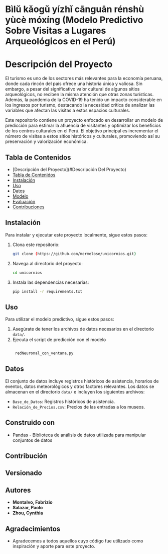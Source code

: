 # Bìlǔ kǎogǔ yízhǐ cānguān rénshù yùcè móxíng (Modelo Predictivo Sobre Visitas a Lugares Arqueológicos en el Perú)

# Descripción del Proyecto
El turismo es uno de los sectores más relevantes para la economía peruana, donde cada rincón del país ofrece una historia única y valiosa.
Sin embargo, a pesar del significativo valor cultural de algunos sitios arqueológicos, no reciben la misma atención que otras zonas turísticas.
Además, la pandemia de la COVID-19 ha tenido un impacto considerable en los ingresos por turismo, destacando la necesidad crítica de analizar las variables que afectan las visitas a estos espacios culturales.

Este repositorio contiene un proyecto enfocado en desarrollar un modelo de predicción para estimar la afluencia de visitantes y optimizar los beneficios de los centros culturales en el Perú.
El objetivo principal es incrementar el número de visitas a estos sitios históricos y culturales, promoviendo así su preservación y valorización económica.


## Tabla de Contenidos
- [Descripción del Proyecto](#Descripción Del Proyecto)
- [Tabla de Contenidos](#tabla-de-contenidos)
- [Instalación](#instalación)
- [Uso](#uso)
- [Datos](#datos)
- [Modelo](#modelo)
- [Evaluación](#evaluación)
- [Contribuciones](#contribuciones)


## Instalación
Para instalar y ejecutar este proyecto localmente, sigue estos pasos:

1. Clona este repositorio:
    ```sh
    git clone (https://github.com/mermelose/unicornios.git)
    ```

2. Navega al directorio del proyecto:
    ```sh
    cd unicornios
    ```

3. Instala las dependencias necesarias:
    ```sh
    pip install -r requirements.txt
    ```

## Uso

Para utilizar el modelo predictivo, sigue estos pasos:

1. Asegúrate de tener los archivos de datos necesarios en el directorio `data/`.
2. Ejecuta el script de predicción con el modelo
   ```sh
   
    redNeuronal_con_ventana.py
    ```

## Datos
El conjunto de datos incluye registros históricos de asistencia, horarios de eventos, datos meteorológicos y otros factores relevantes. Los datos se almacenan en el directorio `data/` e incluyen los siguientes archivos:

- `Base_de_Datos`: Registros históricos de asistencia.
- `Relación_de_Precios.csv`:  Precios de las entradas a los museos.

## Construido con

* Pandas - Biblioteca de análisis de datos utilizada para manipular conjuntos de datos

## Contribución


## Versionado


## Autores

* **Montalvo, Fabrizio**
* **Salazar, Paolo**
* **Zhou, Cynthia**


## Agradecimientos

* Agradecemos a todos aquellos cuyo código fue utilizado como inspiración y aporte para este proyecto.
